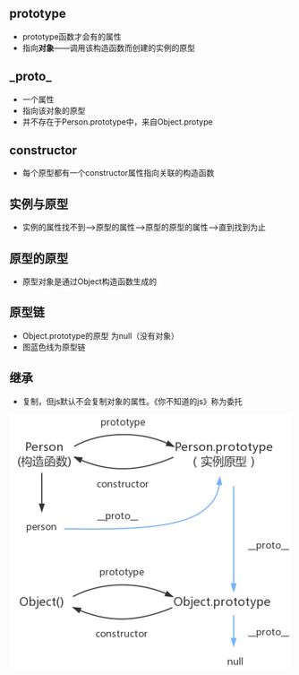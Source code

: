 ## prototype

* prototype函数才会有的属性
* 指向**对象**——调用该构造函数而创建的实例的原型

## \_proto\_

* 一个属性
* 指向该对象的原型
* 并不存在于Person.prototype中，来自Object.protype

## constructor

* 每个原型都有一个constructor属性指向关联的构造函数

## 实例与原型

* 实例的属性找不到——&gt;原型的属性——&gt;原型的原型的属性——&gt;直到找到为止

## 原型的原型

* 原型对象是通过Object构造函数生成的

## 原型链

* Object.prototype的原型 为null（没有对象）
* 图蓝色线为原型链

## 继承

* 复制，但js默认不会复制对象的属性。《你不知道的js》称为委托

![](/assets/01_proo.png)



